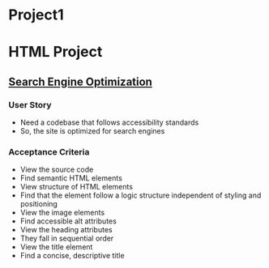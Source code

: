 # Project1
# HTML Project
## <u>Search Engine Optimization</u>

### User Story
<ul>
<li>Need a codebase that follows accessibility standards </li>
<li>So, the site is optimized for search engines</li>
</ul>



### Acceptance Criteria
<ul>
<li>View the source code</li>
<li>Find semantic HTML elements</li> 
<li>View structure of HTML elements</li>
<li>Find that the element follow a logic structure independent of styling and positioning</li>
<li>View the image elements</li>
<li>Find accessible alt attributes</li>
<li>View the heading attributes</li>
<li>They fall in sequential order</li>
<li>View the title element</li>
<li>Find a concise, descriptive title</li>
</ul>
